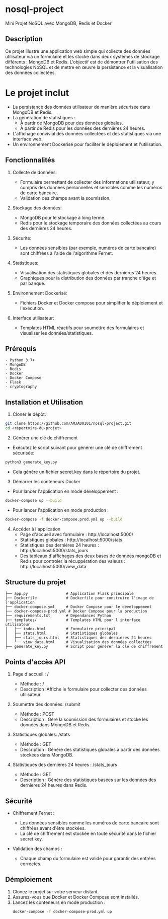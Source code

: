 # nosql-project
Mini Projet NoSQL avec MongoDB, Redis et Docker

## Description
Ce projet illustre une application web simple qui collecte des données utilisateur via un formulaire et les stocke dans deux systèmes de stockage différents : MongoDB et Redis. L'objectif est de démontrer l'utilisation des technologies NoSQL et de mettre en œuvre la persistance et la visualisation des données collectées.

# Le projet inclut 
- La persistance des données utilisateur de manière sécurisée dans MongoDB et Redis.
- La génération de statistiques :
    *   À partir de MongoDB pour des données globales.
    *   À partir de Redis pour les données des dernières 24 heures.
- L'affichage convivial des données collectées et des statistiques via une interface web.
- Un environnement Dockerisé pour faciliter le déploiement et l'utilisation.

## Fonctionnalités

1. Collecte de données:
    *   Formulaire permettant de collecter des informations utilisateur, y compris des données personnelles et sensibles comme les  numéros de carte bancaire.
    *   Validation des champs avant la soumission.

2. Stockage des données:
    *   MongoDB pour le stockage à long terme.
    *   Redis pour le stockage temporaire des données collectées au cours des dernières 24 heures.

3. Sécurité:
    *   Les données sensibles (par exemple, numéros de carte bancaire) sont chiffrées à l'aide de l'algorithme Fernet.

4. Statistiques:
    *   Visualisation des statistiques globales et des dernières 24 heures.
    *   Graphiques pour la distribution des données par tranche d'âge et par banque.

5. Environnement Dockerisé:
    *   Fichiers Docker et Docker compose pour simplifier le déploiement et l'exécution.

6. Interface utilisateur:
    *   Templates HTML réactifs pour soumettre des formulaires et visualiser les données/statistiques.

## Prérequis
    - Python 3.7+
    - MongoDB
    - Redis
    - Docker
    - Docker Compose
    - Flask
    - cryptography

## Installation et Utilisation

1. Cloner le dépôt:

```bash
git clone https://github.com/AMJAD0101/nosql-project.git
cd <répertoire-du-projet>
```

2. Générer une clé de chiffrement
*    Exécutez le script suivant pour générer une clé de chiffrement sécurisée:
```bash
python3 generate_key.py
```
*    Cela génère un fichier secret.key dans le répertoire du projet.

3. Démarrer les conteneurs Docker
*    Pour lancer l'application en mode développement :
```bash
docker-compose up --build
```
*    Pour lancer l'application en mode production :
```bash
docker-compose -f docker-compose.prod.yml up --build
```
4. Accéder à l'application
    *   Page d'accueil avec formulaire : http://localhost:5000/
    *   Statistiques globales : http://localhost:5000/stats
    *   Statistiques des dernières 24 heures : http://localhost:5000/stats_jours
    *   Des tableaux d'affichages des deux bases de données mongoDB et Redis pour controler la récuppération des valeurs : http://localhost:5000/view_data


## Structure du projet

    ├── app.py                 # Application Flask principale
    ├── Dockerfile             # Dockerfile pour construire l'image de l'application
    ├── docker-compose.yml     # Docker Compose pour le développement
    ├── docker-compose-prod.yml # Docker Compose pour la production
    ├── requirements.txt       # Dépendances Python
    ├── templates/             # Templates HTML pour l'interface utilisateur
    │   ├── index.html         # Formulaire principal
    │   ├── stats.html         # Statistiques globales
    │   ├── stats_jours.html   # Statistiques des dernières 24 heures
    │   └── view_data.html     # Visualisation des données collectées
    ├── generate_key.py        # Script pour générer la clé de chiffrement


## Points d'accès API

1. Page d'accueil : / 
    *   Méthode : /
    *   Description :Affiche le formulaire pour collecter des données utilisateur 

2. Soumettre des données: /submit
    *   Méthode : POST
    *   Description : Gère la soumission des formulaires et stocke les données dans MongoDB et Redis.

3. Statistiques globales: /stats
    *   Méthode : GET
    *   Description : Génère des statistiques globales à partir des données stockées dans MongoDB.

4. Statistiques des dernières 24 heures : /stats_jours
    *   Méthode : GET
    *   Description : Génère des statistiques basées sur les données des dernières 24 heures dans Redis.


##  Sécurité
-   Chiffrement Fernet :
    *   Les données sensibles comme les numéros de carte bancaire sont chiffrées avant d'être stockées.
    *   La clé de chiffrement est stockée en toute sécurité dans le fichier secret.key.

-   Validation des champs :
    *   Chaque champ du formulaire est validé pour garantir des entrées correctes.

## Démploiement
1. Clonez le projet sur votre serveur distant.
2. Assurez-vous que Docker et Docker Compose sont installés.
3. Lancez les conteneurs en mode production :
    ```bash
    docker-compose -f docker-compose-prod.yml up
    ```









